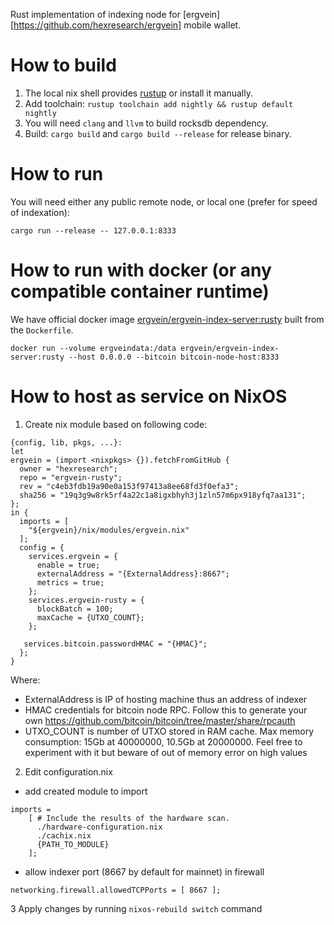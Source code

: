 Rust implementation of indexing node for [ergvein][https://github.com/hexresearch/ergvein] mobile wallet.

# How to build

1. The local nix shell provides [rustup](https://rustup.rs/) or install it manually.
2. Add toolchain: `rustup toolchain add nightly && rustup default nightly`
3. You will need `clang` and `llvm` to build rocksdb dependency.
3. Build: `cargo build` and `cargo build --release` for release binary.

# How to run
You will need either any public remote node, or local one (prefer for speed of indexation):
```
cargo run --release -- 127.0.0.1:8333
```

# How to run with docker (or any compatible container runtime)

We have official docker image [ergvein/ergvein-index-server:rusty](https://hub.docker.com/r/ergvein/ergvein-index-server/tags?page=1&ordering=last_updated&name=rusty) built from the `Dockerfile`.

```
docker run --volume ergveindata:/data ergvein/ergvein-index-server:rusty --host 0.0.0.0 --bitcoin bitcoin-node-host:8333
```
# How to host as service on NixOS
1. Create nix module based on following code:
```
{config, lib, pkgs, ...}:
let
ergvein = (import <nixpkgs> {}).fetchFromGitHub {
  owner = "hexresearch";
  repo = "ergvein-rusty";
  rev = "c4eb3fdb19a90e0a153f97413a8ee68fd3f0efa3";
  sha256 = "19q3g9w8rk5rf4a22c1a8igxbhyh3j1zln57m6px918yfq7aa131";
};
in {
  imports = [
    "${ergvein}/nix/modules/ergvein.nix"
  ];
  config = {
    services.ergvein = {
      enable = true;
      externalAddress = "{ExternalAddress}:8667";
      metrics = true;
    };
    services.ergvein-rusty = {
      blockBatch = 100;
      maxCache = {UTXO_COUNT};
    };
 
   services.bitcoin.passwordHMAC = "{HMAC}";
  };
}
```
Where:
- ExternalAddress is IP of hosting machine thus an address of indexer
- HMAC credentials for bitcoin node RPC. Follow this to generate your own https://github.com/bitcoin/bitcoin/tree/master/share/rpcauth
- UTXO_COUNT is number of UTXO stored in RAM cache. Max memory consumption: 15Gb at 40000000, 10.5Gb at 20000000. Feel free to experiment with it but beware of out of memory error on high values
2. Edit configuration.nix
- add created module to import
```
imports =
    [ # Include the results of the hardware scan.
      ./hardware-configuration.nix
      ./cachix.nix
      {PATH_TO_MODULE}
    ];

```
- allow indexer port (8667 by default for mainnet) in firewall
```
networking.firewall.allowedTCPPorts = [ 8667 ];
```
3 Apply changes by running ```nixos-rebuild switch``` command
